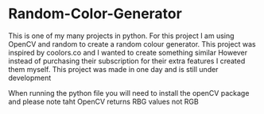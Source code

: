 # Random-Color-Generator

This is one of my many projects in python.
For this project I am using OpenCV and random to create a random colour generator.
This project was inspired by coolors.co and I wanted to create something similar
However instead of purchasing their subscription for their extra features I created them myself.
This project was made in one day and is still under development

When running the python file you will need to install the openCV package and please note taht OpenCV returns RBG values not RGB
